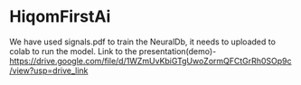 # HiqomFirstAi
We have used signals.pdf to train the NeuralDb, it needs to uploaded to colab to run the model.
Link to the presentation(demo)- https://drive.google.com/file/d/1WZmUvKbiGTgUwoZormQFCtGrRh0SOp9c/view?usp=drive_link
